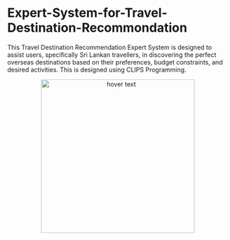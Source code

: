# Expert-System-for-Travel-Destination-Recommondation

This Travel Destination Recommendation Expert System is designed to assist users, specifically Sri Lankan travellers, in discovering the perfect overseas destinations based on their preferences, budget constraints, and desired activities. This is designed using CLIPS Programming.

<p align="center">
  <img src="https://travelsurfer.lk/wp-content/uploads/2021/09/travel-world.jpg" width="350" title="hover text">
 
</p>
